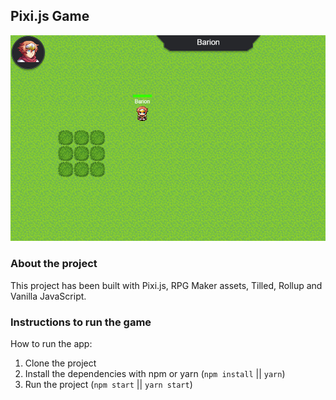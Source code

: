 ## Pixi.js Game

![Pixi.js Game](./assets/pixi-game.png)

### About the project

This project has been built with Pixi.js, RPG Maker assets, Tilled, Rollup and Vanilla JavaScript.

### Instructions to run the game

How to run the app:

1. Clone the project
1. Install the dependencies with npm or yarn (`npm install` || `yarn`)
1. Run the project (`npm start` || `yarn start`)

